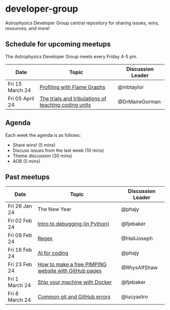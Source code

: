 # developer-group

Astrophysics Developer Group central repository for sharing issues, wins, resources, and more!

## Schedule for upcoming meetups

The Astrophysics Developer Group meets every Friday 4-5 pm.

| Date            | Topic                                                                                                                    | Discussion Leader |
| --------------- | ------------------------------------------------------------------------------------------------------------------------ | ----------------- |
| Fri 15 March 24 | [Profiling with Flame Graphs](https://github.com/astro-group-bristol/developer-group/issues/19)                          | @mbtaylor         |
| Fri 05 April 24 | [The trials and tribulations of teaching coding units](https://github.com/astro-group-bristol/developer-group/issues/22) | @DrMaireGorman    |

## Agenda

Each week the agenda is as follows:

- Share wins! (5 mins)
- Discuss issues from the last week (10 mins)
- Theme discussion (30 mins)
- AOB (5 mins)

## Past meetups

| Date           | Topic                                                                                                                    | Discussion Leader |
| -------------- | ------------------------------------------------------------------------------------------------------------------------ | ----------------- |
| Fri 26 Jan 24  | The New Year                                                                                                             | @phajy            |
| Fri 02 Feb 24  | [Intro to debugging (in Python)](https://github.com/astro-group-bristol/developer-group/issues/13)                       | @fjebaker         |
| Fri 09 Feb 24  | [Regex](https://github.com/astro-group-bristol/developer-group/issues/14)                                                | @HallJoseph       |
| Fri 16 Feb 24  | [AI for coding](https://github.com/astro-group-bristol/developer-group/issues/16)                                        | @phajy            |
| Fri 23 Feb 24  | [How to make a free PIMPING website with GitHub pages](https://github.com/astro-group-bristol/developer-group/issues/12) | @RhysAlfShaw      |
| Fri 1 March 24 | [Ship your machine with Docker](https://github.com/astro-group-bristol/developer-group/issues/18)                        | @fjebaker         |
| Fri 8 March 24 | [Common git and GitHub errors](https://github.com/astro-group-bristol/developer-group/issues/20)                         | @lucyastro        |
